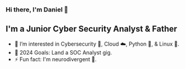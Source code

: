 ### Hi there, I'm Daniel 👋

## I'm a Junior Cyber Security Analyst & Father
- 🌱 I’m interested in Cybersecurity 🔐, Cloud ☁️, Python 🐍, & Linux 🐧.
- 🥅 2024 Goals: Land a SOC Analyst gig.
- ⚡ Fun fact: I'm neurodivergent 🦄.
